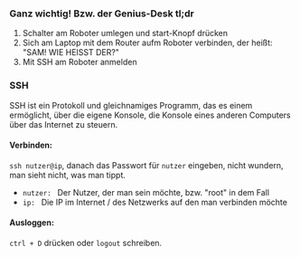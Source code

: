 ### Ganz wichtig! Bzw. der Genius-Desk tl;dr
1. Schalter am Roboter umlegen und start-Knopf drücken
2. Sich am Laptop mit dem Router aufm Roboter verbinden, der heißt: "SAM! WIE HEISST DER?"
3. Mit SSH am Roboter anmelden

### SSH
SSH ist ein Protokoll und gleichnamiges Programm, das es einem ermöglicht, über die eigene Konsole,
die Konsole eines anderen Computers über das Internet zu steuern.

#### Verbinden:
``ssh nutzer@ip``, danach das Passwort für ``nutzer`` eingeben, nicht wundern,
man sieht nicht, was man tippt.

 - ``nutzer: `` Der Nutzer, der man sein möchte, bzw. "root" in dem Fall
 - ``ip: `` Die IP im Internet / des Netzwerks auf den man verbinden möchte 

#### Ausloggen:
``ctrl + D`` drücken oder ``logout`` schreiben.
